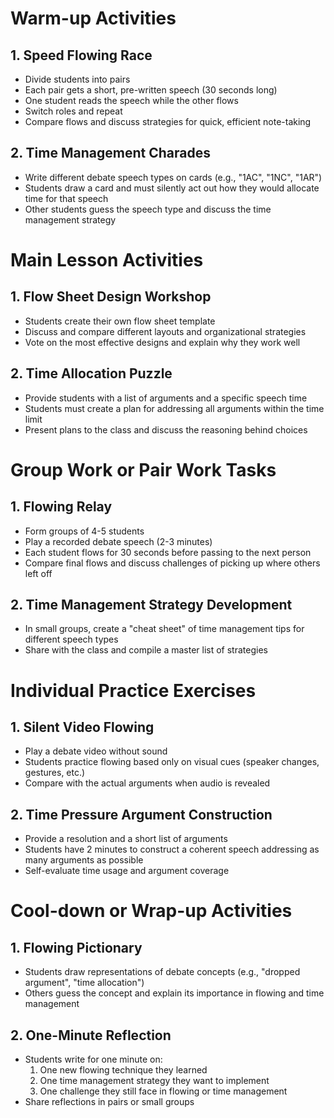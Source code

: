 # Warm-up Activities

## 1. Speed Flowing Race

- Divide students into pairs
- Each pair gets a short, pre-written speech (30 seconds long)
- One student reads the speech while the other flows
- Switch roles and repeat
- Compare flows and discuss strategies for quick, efficient note-taking

## 2. Time Management Charades

- Write different debate speech types on cards (e.g., "1AC", "1NC", "1AR")
- Students draw a card and must silently act out how they would allocate time for that speech
- Other students guess the speech type and discuss the time management strategy

# Main Lesson Activities

## 1. Flow Sheet Design Workshop

- Students create their own flow sheet template
- Discuss and compare different layouts and organizational strategies
- Vote on the most effective designs and explain why they work well

## 2. Time Allocation Puzzle

- Provide students with a list of arguments and a specific speech time
- Students must create a plan for addressing all arguments within the time limit
- Present plans to the class and discuss the reasoning behind choices

# Group Work or Pair Work Tasks

## 1. Flowing Relay

- Form groups of 4-5 students
- Play a recorded debate speech (2-3 minutes)
- Each student flows for 30 seconds before passing to the next person
- Compare final flows and discuss challenges of picking up where others left off

## 2. Time Management Strategy Development

- In small groups, create a "cheat sheet" of time management tips for different speech types
- Share with the class and compile a master list of strategies

# Individual Practice Exercises

## 1. Silent Video Flowing

- Play a debate video without sound
- Students practice flowing based only on visual cues (speaker changes, gestures, etc.)
- Compare with the actual arguments when audio is revealed

## 2. Time Pressure Argument Construction

- Provide a resolution and a short list of arguments
- Students have 2 minutes to construct a coherent speech addressing as many arguments as possible
- Self-evaluate time usage and argument coverage

# Cool-down or Wrap-up Activities

## 1. Flowing Pictionary

- Students draw representations of debate concepts (e.g., "dropped argument", "time allocation")
- Others guess the concept and explain its importance in flowing and time management

## 2. One-Minute Reflection

- Students write for one minute on:
  1. One new flowing technique they learned
  2. One time management strategy they want to implement
  3. One challenge they still face in flowing or time management
- Share reflections in pairs or small groups